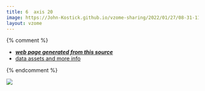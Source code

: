 ```yaml
---
title: 6  axis 20
image: https://John-Kostick.github.io/vzome-sharing/2022/01/27/08-31-11-6- axis-20/6- axis-20.png
layout: vzome
---
```


{% comment %}
 - [***web page generated from this source***][post]
 - [data assets and more info][github]

[post]: <https://John-Kostick.github.io/vzome-sharing/2022/01/27/6- axis-20-08-31-11.html>
[github]: <https://github.com/John-Kostick/vzome-sharing/tree/main/2022/01/27/08-31-11-6- axis-20/>
{% endcomment %}

<vzome-viewer style="width: 100%; height: 65vh;"
       src="https://John-Kostick.github.io/vzome-sharing/2022/01/27/08-31-11-6- axis-20/6- axis-20.vZome" >
  <img src="https://John-Kostick.github.io/vzome-sharing/2022/01/27/08-31-11-6- axis-20/6- axis-20.png" />
</vzome-viewer>
